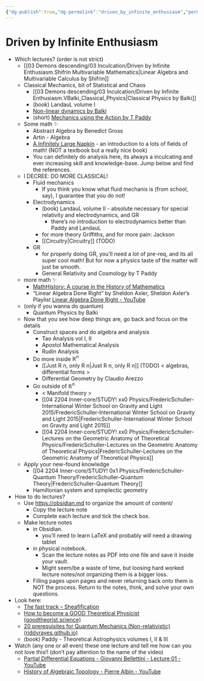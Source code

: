 ```yaml
---
{"dg-publish":true,"dg-permalink":"driven_by_infinite_enthusiasm","permalink":"/driven_by_infinite_enthusiasm/"}
---
```



# Driven by Infinite Enthusiasm

- Which lectures? (order is not strict)
	- [[03 Demons descending/03 Inculcation/Driven by Infinite Enthusiasm.Shifrin Multivariable Mathematics\|Linear Algebra and Multivariable Calculus by Shifrin]]
	- Classical Mechanics, bit of Statistical and Chaos
		- [[03 Demons descending/03 Inculcation/Driven by Infinite Enthusiasm.VBalki_Classical_Physics\|Classical Physics by Balki]]
		- (book) LandauL volume I 
		- [Non-linear dynamics by Balki](https://www.youtube.com/watch?v=nh4TFzg30eQ&list=PLbMVogVj5nJQKk1E7OUQs_TcW_zQoaO4t) 
		- (short) [Mechanics using the Action by T Paddy](https://youtube.com/playlist?list=PLlFCvH2vR5kRzC1LQtHy_MUAquC-tQiiW)
	- Some math ✨ 
		- Abstract Algebra by Benedict Gross
		- Artin - Algebra
		- [A Infinitely Large Napkin](https://venhance.github.io/napkin/Napkin.pdf) - an introduction to a lots of fields of math! (NOT a textbook but a really nice book)
		- You can definitely do analysis here, its always a inculcating and ever increasing skill and knowledge-base. Jump below and find the references.
	- I DECREE: DO MORE CLASSICAL!
		- Fluid mechanics
			- If you think you know what fluid mechanis is (from school, say), I guarantee that you do not!
		- Electrodynamics
			- (book) LandauL volume II - absolute necessary for special relativity and electrodynamics, and GR
				- there’s no introduction to electrodynamics better than Paddy and LandauL
			- for more theory Griffiths, and for more pain: Jackson
			- [[Circuitry\|Circuitry]] (TODO)
		- GR
			- for properly doing GR, you’ll need a lot of pre-req, and its all super cool math! But for now a physics taste of the matter will just be smooth.
			- General Relativity and Cosmology by T Paddy
	- more math ✨ 
		- [MathHistory: A course in the History of Mathematics](https://www.youtube.com/playlist?list=PL55C7C83781CF4316)
		- “Linear Algebra Done Right” by Sheldon Axler, Sheldon Axler’s Playlist [Linear Algebra Done Right - YouTube](https://www.youtube.com/playlist?list=PLGAnmvB9m7zOBVCZBUUmSinFV0wEir2Vw)
	- (only if you wanna do quantum)
		- Quantum Physics by Balki
	- Now that you see how deep things are, go back and focus on the details
		- Construct spaces and do algebra and analysis
			- Tao Analysis vol I, II
			- Apostol Mathematical Analysis
			- Rudin Analysis
		- Do more inside $\mathbb{R}^{n}$
			- [[Just R n, only R n\|Just R n, only R n]] (TODO) < algebras, differential forms >
			- Differential Geometry	by Claudio Arezzo
		- Go outside of $\mathbb{R}^{n}$
			- < Manifold theory >
			- [[04 2204 Inner-core/STUDY! xx0 Physics/FredericSchuller-International Winter School on Gravity and Light 2015/FredericSchuller-International Winter School on Gravity and Light 2015\|FredericSchuller-International Winter School on Gravity and Light 2015]]
			- [[04 2204 Inner-core/STUDY! xx0 Physics/FredericSchuller-Lectures on the Geometric Anatomy of Theoretical Physics/FredericSchuller-Lectures on the Geometric Anatomy of Theoretical Physics\|FredericSchuller-Lectures on the Geometric Anatomy of Theoretical Physics]]
	- Apply your new-found knowledge
		- [[04 2204 Inner-core/STUDY! 0x1 Physics/FredericSchuller-Quantum Theory/FredericSchuller-Quantum Theory\|FredericSchuller-Quantum Theory]]
		- Hamiltonian system and symplectic geometry
- How to do lectures?
	- Use https://obsidian.md to organize the amount of content/
		- Copy the lecture note 
		- Complete each lecture and tick the check box. 
	- Make lecture notes
		- in Obsidian.
			- you’ll need to learn LaTeX and probably will need a drawing tablet
		- in physical notebook.
			- Scan the lecture notes as PDF into one file and save it inside your vault.
			- Might seem/be a waste of time, but loosing hard worked lecture notes/not organizing them is a bigger loss.
		- Filling pages upon pages and never returning back onto them is NOT the process. Return to the notes, think, and solve your own questions.
- Look here:
	- [The fast track – Sheafification](http://sheafification.com/the-fast-track/)
	-  [How to become a GOOD Theoretical Physicist (goodtheorist.science)](https://www.goodtheorist.science/)
	- [20 prerequisites for Quantum Mechanics (Non-relativistic) (riddyrayes.github.io)](https://riddyrayes.github.io/notes/20-prerequisites-for-quantum-mechanics/)
	- (book) Paddy - Theoretical Astrophysics volumes I, II & III
- Watch (any one or all even) these one lecture and tell me how can you not love this!! (don’t pay attention to the name of the video)
	- [Partial Differential Equations - Giovanni Bellettini - Lecture 01 - YouTube](https://www.youtube.com/watch?v=Rq1iRT2LL-8)
	- [History of Algebraic Topology - Pierre Albin - YouTube](https://www.youtube.com/watch?v=XxFGokyYo6g)


